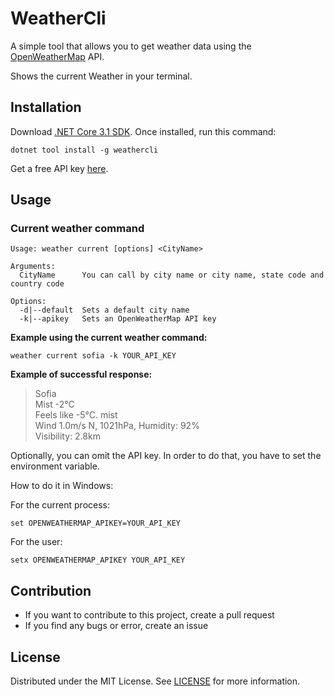 # WeatherCli

A simple tool that allows you to get weather data using the [OpenWeatherMap](https://openweathermap.org) API.

Shows the current Weather in your terminal.

## Installation

Download [.NET Core 3.1 SDK](https://dotnet.microsoft.com/download/dotnet-core/3.1).
Once installed, run this command:

```
dotnet tool install -g weathercli
```

Get a free API key [here](https://openweathermap.org/appid).

## Usage

### Current weather command

```
Usage: weather current [options] <CityName>

Arguments:
  CityName      You can call by city name or city name, state code and country code

Options:
  -d|--default  Sets a default city name
  -k|--apikey   Sets an OpenWeatherMap API key
```

**Example using the current weather command:**

```
weather current sofia -k YOUR_API_KEY
```

**Example of successful response:** 
> Sofia\
Mist -2°C\
Feels like -5°C. mist\
Wind 1.0m/s N, 1021hPa, Humidity: 92%\
Visibility: 2.8km

Optionally, you can omit the API key.
In order to do that, you have to set the environment variable.

How to do it in Windows:


For the current process:
```
set OPENWEATHERMAP_APIKEY=YOUR_API_KEY
```
For the user:
```
setx OPENWEATHERMAP_APIKEY YOUR_API_KEY
```

## Contribution

* If you want to contribute to this project, create a pull request
* If you find any bugs or error, create an issue

## License

Distributed under the MIT License. See [LICENSE](https://github.com/TheDayIsMyEnemy/WeatherCli/blob/main/LICENSE) for more information.
